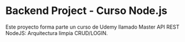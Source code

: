 # Backend Project - Curso Node.js

Este proyecto forma parte un curso de Udemy llamado Master API REST NodeJS: Arquitectura limpia CRUD/LOGIN. 
